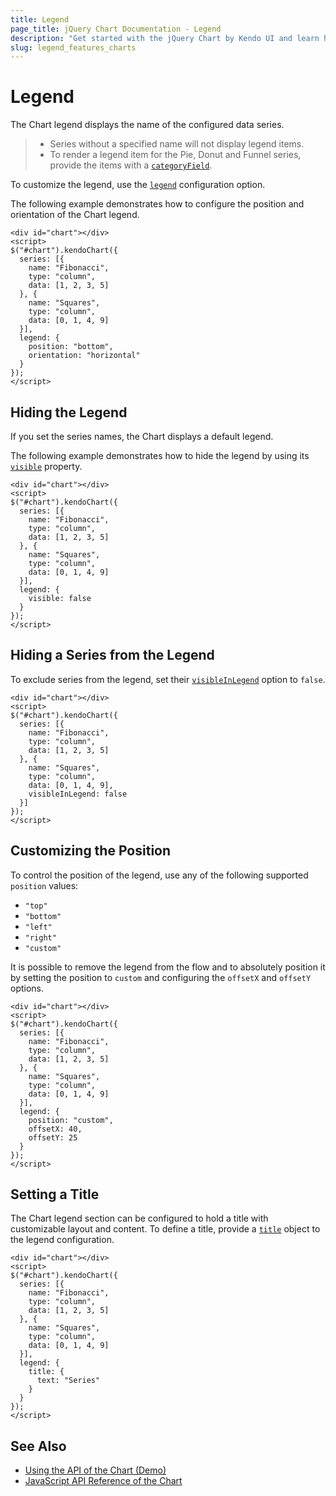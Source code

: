 ```yaml
---
title: Legend
page_title: jQuery Chart Documentation - Legend
description: "Get started with the jQuery Chart by Kendo UI and learn how to control its appearance, change its themes and manage its animated transitions."
slug: legend_features_charts
---
```


# Legend

The Chart legend displays the name of the configured data series.

> * Series without a specified name will not display legend items.
> * To render a legend item for the Pie, Donut and Funnel series, provide the items with a [`categoryField`](/api/javascript/dataviz/ui/chart/configuration/series.categoryfield).

To customize the legend, use the [`legend`](/api/javascript/dataviz/ui/chart/configuration/legend) configuration option.

The following example demonstrates how to configure the position and orientation of the Chart legend.

    <div id="chart"></div>
    <script>
    $("#chart").kendoChart({
      series: [{
        name: "Fibonacci",
        type: "column",
        data: [1, 2, 3, 5]
      }, {
        name: "Squares",
        type: "column",
        data: [0, 1, 4, 9]
      }],
      legend: {
        position: "bottom",
        orientation: "horizontal"
      }
    });
    </script>

## Hiding the Legend

If you set the series names, the Chart displays a default legend.

The following example demonstrates how to hide the legend by using its [`visible`](/api/javascript/dataviz/ui/chart/configuration/legend.visible) property.

    <div id="chart"></div>
    <script>
    $("#chart").kendoChart({
      series: [{
        name: "Fibonacci",
        type: "column",
        data: [1, 2, 3, 5]
      }, {
        name: "Squares",
        type: "column",
        data: [0, 1, 4, 9]
      }],
      legend: {
        visible: false
      }
    });
    </script>

## Hiding a Series from the Legend
To exclude series from the legend, set their [`visibleInLegend`](/api/javascript/dataviz/ui/chart/configuration/series.visibleinlegend) option to `false`.

    <div id="chart"></div>
    <script>
    $("#chart").kendoChart({
      series: [{
        name: "Fibonacci",
        type: "column",
        data: [1, 2, 3, 5]
      }, {
        name: "Squares",
        type: "column",
        data: [0, 1, 4, 9],
        visibleInLegend: false
      }]
    });
    </script>

## Customizing the Position

To control the position of the legend, use any of the following supported `position` values:
* `"top"`
* `"bottom"`
* `"left"`
* `"right"`
* `"custom"`

It is possible to remove the legend from the flow and to absolutely position it by setting the position to `custom` and configuring the `offsetX` and `offsetY` options.

    <div id="chart"></div>
    <script>
    $("#chart").kendoChart({
      series: [{
        name: "Fibonacci",
        type: "column",
        data: [1, 2, 3, 5]
      }, {
        name: "Squares",
        type: "column",
        data: [0, 1, 4, 9]
      }],
      legend: {
        position: "custom",
        offsetX: 40,
        offsetY: 25
      }
    });
    </script>


## Setting a Title

The Chart legend section can be configured to hold a title with customizable layout and content.
To define a title, provide a [`title`](/api/javascript/dataviz/ui/chart/configuration/legend.title) object to the legend configuration.

    <div id="chart"></div>
    <script>
    $("#chart").kendoChart({
      series: [{
        name: "Fibonacci",
        type: "column",
        data: [1, 2, 3, 5]
      }, {
        name: "Squares",
        type: "column",
        data: [0, 1, 4, 9]
      }],
      legend: {
        title: {
          text: "Series"
        }
      }
    });
    </script>


## See Also

* [Using the API of the Chart (Demo)](https://demos.telerik.com/kendo-ui/chart-api/index)
* [JavaScript API Reference of the Chart](/api/javascript/dataviz/ui/chart)

